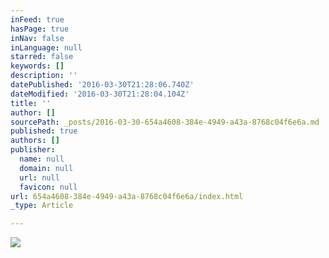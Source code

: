 ```yaml
---
inFeed: true
hasPage: true
inNav: false
inLanguage: null
starred: false
keywords: []
description: ''
datePublished: '2016-03-30T21:28:06.740Z'
dateModified: '2016-03-30T21:28:04.104Z'
title: ''
author: []
sourcePath: _posts/2016-03-30-654a4608-384e-4949-a43a-8768c04f6e6a.md
published: true
authors: []
publisher:
  name: null
  domain: null
  url: null
  favicon: null
url: 654a4608-384e-4949-a43a-8768c04f6e6a/index.html
_type: Article

---
```

![](https://the-grid-user-content.s3-us-west-2.amazonaws.com/c3233721-3f42-4cf3-b1c8-1e728d5ce7fe.jpg)